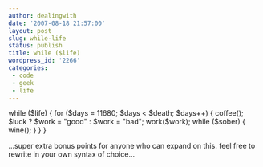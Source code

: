 ```yaml
---
author: dealingwith
date: '2007-08-18 21:57:00'
layout: post
slug: while-life
status: publish
title: while ($life)
wordpress_id: '2266'
categories:
 - code
 - geek
 - life
---
```


while ($life) {   for ($days = 11680; $days < $death; $days++) {     coffee();
$luck ? $work = "good" : $work = "bad";     work($work);     while ($sober) {
wine();     }    } }

...super extra bonus points for anyone who can expand on this. feel free to
rewrite in your own syntax of choice...

